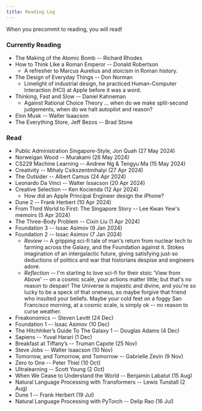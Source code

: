 ```yaml
---
title: Reading Log
---
```

When you precommit to reading, you will read!
### Currently Reading
- The Making of the Atomic Bomb -- Richard Rhodes
- How to Think Like a Roman Emperor -- Donald Robertson
	-  A refresher to Marcus Aurelius and stoicism in Roman history.
- The Design of Everyday Things -- Don Norman
	- Limelight of industrial design, he practiced Human-Computer Interaction (HCI) at Apple before it was a word.
- Thinking, Fast and Slow -- Daniel Kahneman
	- Against Rational Choice Theory ... when do we make split-second judgements, when do we halt autopilot and reason?
- Elon Musk -- Walter Isaacson
- The Everything Store, Jeff Bezos -- Brad Stone
### Read
- Public Administration Singapore-Style, Jon Quah (27 May 2024)
- Norweigan Wood -- Murakami (26 May 2024)
- CS229 Machine Learning -- Andrew Ng & Tengyu Ma (15 May 2024)
- Creativity -- Mihaly Csikszentmihalyi (27 Apr 2024)
- The Outsider -- Albert Camus (24 Apr 2024)
- Leonardo Da Vinci -- Walter Issacson (20 Apr 2024)
- Creative Selection -- Ken Kocienda (12 Apr 2024)
	-   How did an Apple Principal Engineer design the iPhone?
- Dune 2 -- Frank Herbert (10 Apr 2024)
- From Third World to First: The Singapore Story -- Lee Kwan Yew's memoirs (5 Apr 2024)
- The Three-Body Problem -- Cixin Liu (1 Apr 2024)
- Foundation 3 -- Issac Asimov (9 Jan 2024)
- Foundation 2 -- Issac Asimov (7 Jan 2024)
	- *Review* -- A gripping sci-fi tale of man's return from nuclear tech to farming across the Galaxy, and the Foundation against it. Stokes imagination of an intergalactic future, giving satisfying just-so deductions of politics and war that historians despise and engineers adore.
	- *Reflection* -- I'm starting to love sci-fi for their stoic 'View from Above' -- on a cosmic scale, your actions matter little; but that's no reason to despair! The Universe is majestic and divine, and you're so lucky to be a speck of that oneness, so maybe forgive that friend who insulted your beliefs. Maybe your cold feet on a foggy San Francisco morning, at a cosmic scale, is simply ok -- no reason to curse weather.
- Freakonomics -- Steven Levitt (24 Dec)
- Foundation 1 -- Issac Asimov (10 Dec)
- The Hitchhiker’s Guide To The Galaxy 1 -- Douglas Adams (4 Dec)
- Sapiens -- Yuval Harari (1 Dec)
- Breakfast at Tiffany’s -- Truman Capote (25 Nov)
- Steve Jobs -- Walter Isaacson (10 Nov)
- Tomorrow, and Tomorrow, and Tomorrow -- Gabrielle Zevin (9 Nov)
- Zero to One -- Peter Thiel (10 Oct)
- Ultralearning -- Scott Young (2 Oct)
- When We Cease to Understand the World -- Benjamin Labatut (15 Aug)
- Natural Language Processing with Transformers -- Lewis Tunstall (2 Aug)
- Dune 1 -- Frank Herbert (19 Jul)
- Natural Language Processing with PyTorch --  Delip Rao (16 Jul)